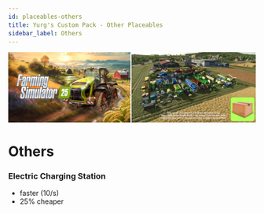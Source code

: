 ```yaml
---
id: placeables-others
title: Yurg's Custom Pack - Other Placeables
sidebar_label: Others
---
```

[![](modHeader.png)](modScreen.png)
# Others

### Electric Charging Station
- faster (10/s)
- 25% cheaper
